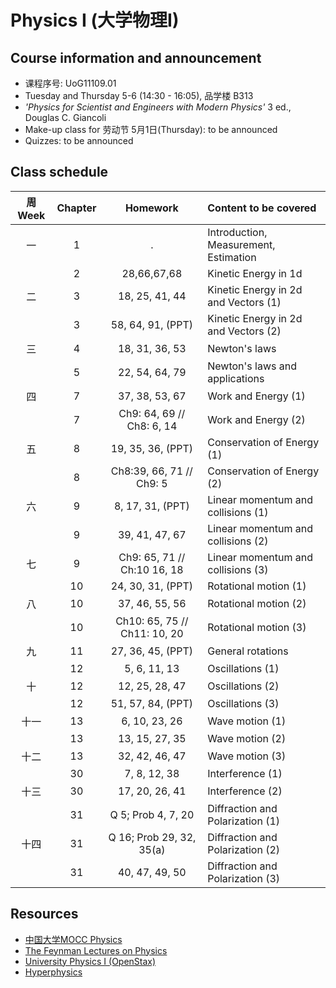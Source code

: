 # Physics I (大学物理I)
<!-- [Go to Class diary](#Class-diary) -->
## Course information and announcement
* 课程序号: UoG11109.01
* Tuesday and Thursday 5-6 (14:30 - 16:05), 品学楼 B313
* _'Physics for Scientist and Engineers with Modern Physics'_ 3 ed., Douglas C. Giancoli
* Make-up class for 劳动节 5月1日(Thursday): to be announced
* Quizzes: to be announced

## Class schedule
周Week|Chapter|Homework|Content to be covered|
| :--: | :--: |:--: | :--- |
|一|1|.|Introduction, Measurement, Estimation|
||2 |28,66,67,68|Kinetic Energy in 1d|
|二|3 |18, 25, 41, 44|Kinetic Energy in 2d and Vectors (1)|
||3 |58, 64, 91, (PPT)|Kinetic Energy in 2d and Vectors (2)|
|三|4 |18, 31, 36, 53|Newton's laws |
||5 | 22, 54, 64, 79|Newton's laws and applications|
|四|7| 37, 38, 53, 67|Work and Energy (1)|
||7 |Ch9: 64, 69 // Ch8: 6, 14|Work and Energy (2)|
|五|8|19, 35, 36, (PPT)|Conservation of Energy (1)|
||8 |Ch8:39, 66, 71 //  Ch9: 5|Conservation of Energy (2)|
|六|9|8, 17, 31, (PPT) |Linear momentum and collisions (1)|
||9 |39, 41, 47, 67|Linear momentum and collisions (2)|
|七|9 |Ch9: 65, 71 // Ch:10  16, 18|Linear momentum and collisions (3)|
||10|24, 30, 31, (PPT)|Rotational motion (1)|
|八|10|37, 46, 55, 56|Rotational motion (2)|
||10|Ch10: 65, 75 // Ch11: 10, 20|Rotational motion (3)|
|九|11|27, 36, 45, (PPT)|General rotations|
||12| 5, 6, 11, 13|Oscillations (1)|
|十|12|12, 25, 28, 47|Oscillations (2)|
||12|51, 57, 84, (PPT)|Oscillations (3)|
|十一|13|6, 10, 23, 26|Wave motion (1)|
||13|13, 15, 27, 35|Wave motion (2)|
|十二|13|32, 42, 46, 47|Wave motion (3)|
||30|7, 8, 12, 38|Interference (1)|
|十三|30|17, 20, 26, 41|Interference (2)|
||31|Q 5; Prob 4, 7, 20 |Diffraction and Polarization (1)|
|十四|31|Q 16; Prob 29, 32, 35(a)|Diffraction and Polarization (2)|
||31|40, 47, 49, 50|Diffraction and Polarization (3)|

## Resources
* [中国大学MOCC Physics](https://www.icourse163.org/course/UESTC-1003250005)
* [The Feynman Lectures on Physics](https://www.feynmanlectures.caltech.edu)
* [University Physics I (OpenStax)](https://phys.libretexts.org/Bookshelves/University_Physics/University_Physics_(OpenStax)/Book%3A_University_Physics_I_-_Mechanics_Sound_Oscillations_and_Waves_(OpenStax))
* [Hyperphysics](http://hyperphysics.phy-astr.gsu.edu/hbase/hframe.html)





